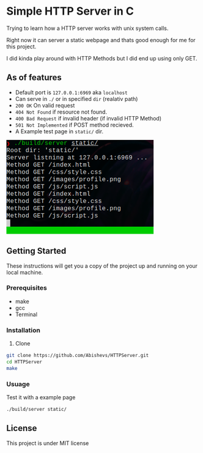 # Simple HTTP Server in C 

Trying to learn how a HTTP server works with unix system calls.

Right now it can server a static webpage and thats good enough for me for this
project. 

I did kinda play around with HTTP Methods but I did end up using only GET.

## As of features
* Default port is `127.0.0.1:6969` aka `localhost`
* Can serve in `./` or in specified `dir` (realativ path)
* `200 OK` On valid request
* `404 Not Found` if resource not found.
* `400 Bad Request` if invalid header (if invalid HTTP Method)
* `501 Not Implemented` if POST method recieved.
* A Example test page in `static/` dir.

![](https://github.com/Abishevs/HTTPServer/blob/master/static/images/server_cli.png) 

## Getting Started

These instructions will get you a copy of the project up and running on your
local machine.

### Prerequisites

* make 
* gcc 
* Terminal

### Installation

1. Clone

```bash
git clone https://github.com/Abishevs/HTTPServer.git
cd HTTPServer 
make
```

### Usuage 
Test it with a example page
```bash
./build/server static/
```

## License
This project is under MIT license
